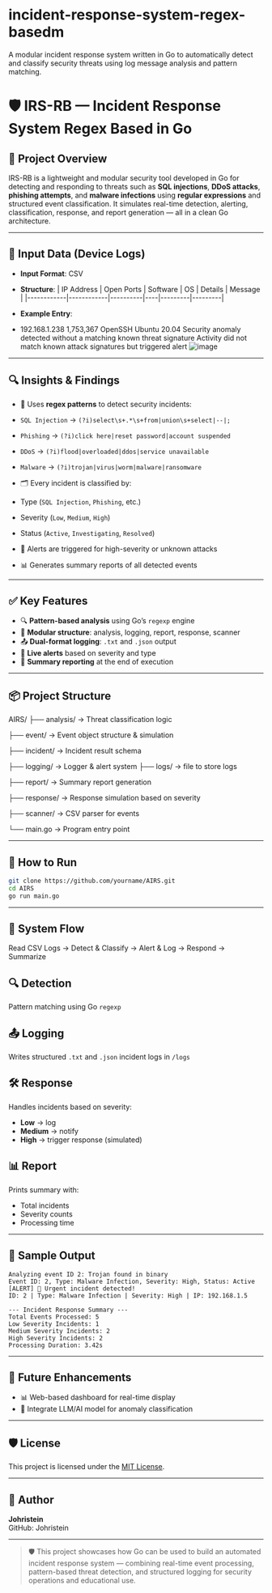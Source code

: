 # incident-response-system-regex-basedm
A modular incident response system written in Go to automatically detect and classify security threats using log message analysis and pattern matching.

# 🛡️ IRS-RB — Incident Response System Regex Based in Go

## 📌 Project Overview  
IRS-RB is a lightweight and modular security tool developed in Go for detecting and responding to threats such as **SQL injections**, **DDoS attacks**, **phishing attempts**, and **malware infections** using **regular expressions** and structured event classification. It simulates real-time detection, alerting, classification, response, and report generation — all in a clean Go architecture.

---

## 📂 Input Data (Device Logs)

- **Input Format**: CSV  
- **Structure**:
  | IP Address | Open Ports | Software | OS | Details | Message |
  |------------|------------|----------|----|---------|---------|

- **Example Entry**:
- 192.168.1.238	1,753,367	OpenSSH	Ubuntu 20.04	Security anomaly detected without a matching known threat signature	Activity did not match known attack signatures but triggered alert
![image](https://github.com/user-attachments/assets/91aeab2c-7814-458e-a044-6b2c0059e706)



---

## 🔍 Insights & Findings

- 🧠 Uses **regex patterns** to detect security incidents:
- `SQL Injection` → `(?i)select\s+.*\s+from|union\s+select|--|;`
- `Phishing` → `(?i)click here|reset password|account suspended`
- `DDoS` → `(?i)flood|overloaded|ddos|service unavailable`
- `Malware` → `(?i)trojan|virus|worm|malware|ransomware`

- 🗂️ Every incident is classified by:
- Type (`SQL Injection`, `Phishing`, etc.)
- Severity (`Low`, `Medium`, `High`)
- Status (`Active`, `Investigating`, `Resolved`)

- 🔔 Alerts are triggered for high-severity or unknown attacks  
- 📊 Generates summary reports of all detected events

---

## ✅ Key Features

- 🔍 **Pattern-based analysis** using Go’s `regexp` engine  
- 🧱 **Modular structure**: analysis, logging, report, response, scanner  
- 📤 **Dual-format logging**: `.txt` and `.json` output  
- 🔔 **Live alerts** based on severity and type  
- 🧾 **Summary reporting** at the end of execution  

---

## 📦 Project Structure
AIRS/
├── analysis/ → Threat classification logic

├── event/ → Event object structure & simulation

├── incident/ → Incident result schema

├── logging/ → Logger & alert system
├── logs/ → file to store logs

├── report/ → Summary report generation

├── response/ → Response simulation based on severity

├── scanner/ → CSV parser for events

└── main.go → Program entry point


---

## 🚀 How to Run

```bash
git clone https://github.com/yourname/AIRS.git
cd AIRS
go run main.go
```

---

## 🧠 System Flow
Read CSV Logs → Detect & Classify → Alert & Log → Respond → Summarize

## 🔍 Detection  
Pattern matching using Go `regexp`

## 📤 Logging  
Writes structured `.txt` and `.json` incident logs in `/logs`

## 🛠️ Response  
Handles incidents based on severity:  
- **Low** → log  
- **Medium** → notify  
- **High** → trigger response (simulated)

## 📊 Report  
Prints summary with:  
- Total incidents  
- Severity counts  
- Processing time

---
## 🧪 Sample Output
```
Analyzing event ID 2: Trojan found in binary
Event ID: 2, Type: Malware Infection, Severity: High, Status: Active
[ALERT] 🚨 Urgent incident detected!
ID: 2 | Type: Malware Infection | Severity: High | IP: 192.168.1.5

--- Incident Response Summary ---
Total Events Processed: 5
Low Severity Incidents: 1
Medium Severity Incidents: 2
High Severity Incidents: 2
Processing Duration: 3.42s
```

---

## 🔮 Future Enhancements

- 📊 Web-based dashboard for real-time display
- 🧠 Integrate LLM/AI model for anomaly classification

---

## 🛡️ License

This project is licensed under the [MIT License](./LICENSE).

---

## 👤 Author

**Johristein**  
GitHub: Johristein

---

> 🛡️ This project showcases how Go can be used to build an automated incident response system — combining real-time event processing, pattern-based threat detection, and structured logging for security operations and educational use.
